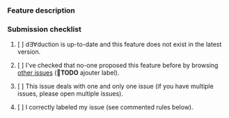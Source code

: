 <!-- Any text between such tags will not appear on the issue. -->
<!-- Be sure to have a clear, precise, concise title. -->

### Feature description

<!-- A clear, precise, concise description of your feature suggestion and its
usefulness and relevance. Private-checklist:
- [ ] rigorous description of your feature suggestion, how it should be / look
    like when finished (provide drawings or schemes if relevant);
- [ ] why is it useful / why is it worth coding;
-->

### Submission checklist

<!-- Do not check an item if you did not do it. -->

1. [ ] d∃∀duction is up-to-date and this feature does not exist in the latest
   version.
2. [ ] I've checked that no-one proposed this feature before by browsing [other
   issues](https://github.com/dEAduction/dEAduction/issues) (&#x1F534;**TODO**
   ajouter label).
3. [ ] This issue deals with one and only one issue (if you have multiple
   issues, please open multiple issues).
4. [ ] I correctly labeled my issue (see commented rules below).

   <!-- Issues labels rules. Include one and only one of the following Area
   labels:
   - area::code
   - area::courses files
   - area::docs
   - area::guidelines
   - area::install
   - area::snippets
   - area::teaching
   - area::tests
   - area::tools
   - area::ui

   Also include the following Type label: type::suggestion.	
   -->

<!-- THANK YOU, for taking the time to write this issue! -->

